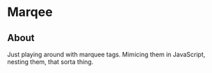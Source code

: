 # Marqee

## About

Just playing around with marquee tags. Mimicing them in JavaScript, nesting them, that sorta thing.